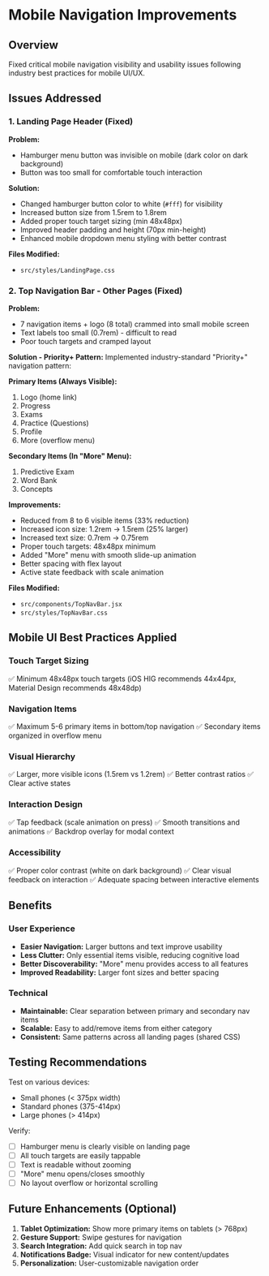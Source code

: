 # Mobile Navigation Improvements

## Overview
Fixed critical mobile navigation visibility and usability issues following industry best practices for mobile UI/UX.

## Issues Addressed

### 1. Landing Page Header (Fixed)
**Problem:** 
- Hamburger menu button was invisible on mobile (dark color on dark background)
- Button was too small for comfortable touch interaction

**Solution:**
- Changed hamburger button color to white (`#fff`) for visibility
- Increased button size from 1.5rem to 1.8rem
- Added proper touch target sizing (min 48x48px)
- Improved header padding and height (70px min-height)
- Enhanced mobile dropdown menu styling with better contrast

**Files Modified:**
- `src/styles/LandingPage.css`

### 2. Top Navigation Bar - Other Pages (Fixed)
**Problem:**
- 7 navigation items + logo (8 total) crammed into small mobile screen
- Text labels too small (0.7rem) - difficult to read
- Poor touch targets and cramped layout

**Solution - Priority+ Pattern:**
Implemented industry-standard "Priority+" navigation pattern:

**Primary Items (Always Visible):**
1. Logo (home link)
2. Progress
3. Exams
4. Practice (Questions)
5. Profile
6. More (overflow menu)

**Secondary Items (In "More" Menu):**
1. Predictive Exam
2. Word Bank
3. Concepts

**Improvements:**
- Reduced from 8 to 6 visible items (33% reduction)
- Increased icon size: 1.2rem → 1.5rem (25% larger)
- Increased text size: 0.7rem → 0.75rem
- Proper touch targets: 48x48px minimum
- Added "More" menu with smooth slide-up animation
- Better spacing with flex layout
- Active state feedback with scale animation

**Files Modified:**
- `src/components/TopNavBar.jsx`
- `src/styles/TopNavBar.css`

## Mobile UI Best Practices Applied

### Touch Target Sizing
✅ Minimum 48x48px touch targets (iOS HIG recommends 44x44px, Material Design recommends 48x48dp)

### Navigation Items
✅ Maximum 5-6 primary items in bottom/top navigation
✅ Secondary items organized in overflow menu

### Visual Hierarchy
✅ Larger, more visible icons (1.5rem vs 1.2rem)
✅ Better contrast ratios
✅ Clear active states

### Interaction Design
✅ Tap feedback (scale animation on press)
✅ Smooth transitions and animations
✅ Backdrop overlay for modal context

### Accessibility
✅ Proper color contrast (white on dark background)
✅ Clear visual feedback on interaction
✅ Adequate spacing between interactive elements

## Benefits

### User Experience
- **Easier Navigation:** Larger buttons and text improve usability
- **Less Clutter:** Only essential items visible, reducing cognitive load
- **Better Discoverability:** "More" menu provides access to all features
- **Improved Readability:** Larger font sizes and better spacing

### Technical
- **Maintainable:** Clear separation between primary and secondary nav items
- **Scalable:** Easy to add/remove items from either category
- **Consistent:** Same patterns across all landing pages (shared CSS)

## Testing Recommendations

Test on various devices:
- Small phones (< 375px width)
- Standard phones (375-414px)
- Large phones (> 414px)

Verify:
- [ ] Hamburger menu is clearly visible on landing page
- [ ] All touch targets are easily tappable
- [ ] Text is readable without zooming
- [ ] "More" menu opens/closes smoothly
- [ ] No layout overflow or horizontal scrolling

## Future Enhancements (Optional)

1. **Tablet Optimization:** Show more primary items on tablets (> 768px)
2. **Gesture Support:** Swipe gestures for navigation
3. **Search Integration:** Add quick search in top nav
4. **Notifications Badge:** Visual indicator for new content/updates
5. **Personalization:** User-customizable navigation order

